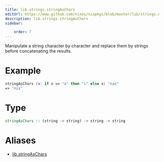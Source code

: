 ```yaml
---
title: lib.strings.stringAsChars
editUrl: https://www.github.com/nixos/nixpkgs/blob/master/lib/strings.nix#L509C5
description: lib.strings.stringAsChars
sidebar:

    order: 7
---
```


Manipulate a string character by character and replace them by
strings before concatenating the results.

# Example

```nix
stringAsChars (x: if x == "a" then "i" else x) "nax"
=> "nix"
```

# Type

```haskell
stringAsChars :: (string -> string) -> string -> string
```


# Aliases

- [lib.stringAsChars](/nix-doc-comments/reference/lib/lib-stringAsChars)


